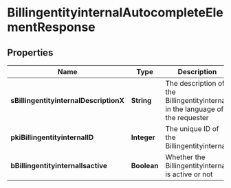 

# BillingentityinternalAutocompleteElementResponse

## Properties

Name | Type | Description | Notes
------------ | ------------- | ------------- | -------------
**sBillingentityinternalDescriptionX** | **String** | The description of the Billingentityinternal in the language of the requester | 
**pkiBillingentityinternalID** | **Integer** | The unique ID of the Billingentityinternal. | 
**bBillingentityinternalIsactive** | **Boolean** | Whether the Billingentityinternal is active or not | 




